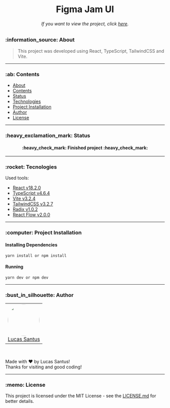 <h1 align="center">Figma Jam UI</h1>

<h6 align="center"> 
	If you want to view the project, click <a href="https://vite-react-typescript-tailwindcss-figma-jam-ui.vercel.app/">here</a>.
</h6>

<h3 id="sobre">:information_source: About</h3>

> This project was developed using React, TypeScript, TailwindCSS and Vite.

--------------------------------------------------------------------------------------

<h3 id="tabela-de-conteudo">:ab: Contents</h3>

* [About](#sobre)
* [Contents](#tabela-de-conteudo)
* [Status](#status)
* [Technologies](#tecnologias)
* [Project Installation](#instalando)
* [Author](#autor)
* [License](#license)

--------------------------------------------------------------------------------------

<h3 id="status">:heavy_exclamation_mark: Status</h3>

<h4 align="center">
 :heavy_check_mark: Finished project :heavy_check_mark:
</h4>

--------------------------------------------------------------------------------------

<h3 id="tecnologias">:rocket: Tecnologies</h3>

Used tools:

- [React v18.2.0](https://pt-br.reactjs.org/)
- [TypeScript v4.6.4](https://www.typescriptlang.org/)
- [Vite v3.2.4](https://vitejs.dev/)
- [TailwindCSS v3.2.7](https://tailwindcss.com/docs/installation)
- [Radix v1.0.2](https://www.radix-ui.com/)
- [React Flow v2.0.0](https://reactflow.dev/)

--------------------------------------------------------------------------------------

<h3 id="instalando">:computer: Project Installation</h3>

<h4>
	<strong>Installing Dependencies</strong>
</h4>

```
yarn install or npm install
```

<h4>
	<strong>Running</strong>
</h4>

```
yarn dev or npm dev
```

--------------------------------------------------------------------------------------

<h3 id="autor">:bust_in_silhouette: Author</h3>

<table>
	<tr>
		<td>
			<div> 
				<a href="https://github.com/LucasSantus">
					<img style="border-radius: 50%;" src="https://github.com/LucasSantus.png" width="100px;" alt=""/>
					<br />
					Lucas Santus
				</a>
			</div>
		</td>
	</tr>
</table>
<br />

Made with ❤️ by Lucas Santus!<br />
Thanks for visiting and good coding!<br />

--------------------------------------------------------------------------------------

<h3 id="license">:memo: License</h3>

This project is licensed under the MIT License - see the [LICENSE.md](https://github.com/LucasSantus/vite-react-typescript-tailwindcss-figma-jam-ui/blob/master/LICENSE) for better details.
